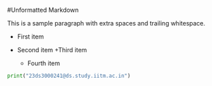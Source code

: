 #Unformatted Markdown

This is a sample paragraph with extra spaces and trailing whitespace.

- First item
- Second item
  +Third item


    *    Fourth item

```py
print("23ds3000241@ds.study.iitm.ac.in")

```
